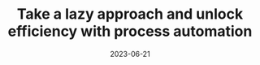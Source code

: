 ---
category:
- .nan
date: 2023-06-21
keyword_suggestion: ubuntu install docker
post_inspiration: https://www.processexcellencenetwork.com/automation/articles/take-a-lazy-approach-and-unlock-efficiency-with-process-automation
silot_terms: digital automation
title: Take a lazy approach and unlock efficiency with process <b>automation</b>
---